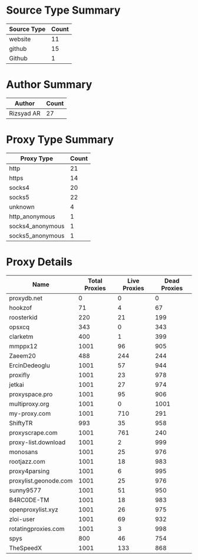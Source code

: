 # Source Type Summary

| Source Type | Count |
|-------------|-------|
| website | 11 |
| github | 15 |
| Github | 1 |


# Author Summary

| Author | Count |
|--------|-------|
| Rizsyad AR | 27 |


# Proxy Type Summary

| Proxy Type | Count |
|------------|-------|
| http | 21 |
| https | 14 |
| socks4 | 20 |
| socks5 | 22 |
| unknown | 4 |
| http_anonymous | 1 |
| socks4_anonymous | 1 |
| socks5_anonymous | 1 |


# Proxy Details

| Name | Total Proxies | Live Proxies | Dead Proxies |
|------|---------------|--------------|---------------|
| proxydb.net | 0 | 0 | 0 |
| hookzof | 71 | 4 | 67 |
| roosterkid | 220 | 21 | 199 |
| opsxcq | 343 | 0 | 343 |
| clarketm | 400 | 1 | 399 |
| mmppx12 | 1001 | 96 | 905 |
| Zaeem20 | 488 | 244 | 244 |
| ErcinDedeoglu | 1001 | 57 | 944 |
| proxifly | 1001 | 23 | 978 |
| jetkai | 1001 | 27 | 974 |
| proxyspace.pro | 1001 | 95 | 906 |
| multiproxy.org | 1001 | 0 | 1001 |
| my-proxy.com | 1001 | 710 | 291 |
| ShiftyTR | 993 | 35 | 958 |
| proxyscrape.com | 1001 | 761 | 240 |
| proxy-list.download | 1001 | 2 | 999 |
| monosans | 1001 | 25 | 976 |
| rootjazz.com | 1001 | 18 | 983 |
| proxy4parsing | 1001 | 6 | 995 |
| proxylist.geonode.com | 1001 | 25 | 976 |
| sunny9577 | 1001 | 51 | 950 |
| B4RC0DE-TM | 1001 | 18 | 983 |
| openproxylist.xyz | 1001 | 26 | 975 |
| zloi-user | 1001 | 69 | 932 |
| rotatingproxies.com | 1001 | 3 | 998 |
| spys | 800 | 46 | 754 |
| TheSpeedX | 1001 | 133 | 868 |
